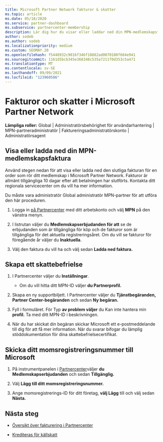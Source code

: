 ```yaml
---
title: Microsoft Partner Network fakturor & skatter
ms.topic: article
ms.date: 05/18/2020
ms.service: partner-dashboard
ms.subservice: partnercenter-membership
description: Lär dig hur du visar eller laddar ned din MPN-medlemskapsfaktura, hur du skickar för skattebefrielse och hur du skickar ditt momsregistreringsnummer till Microsoft.
author: sodeb
ms.author: sodeb
ms.localizationpriority: medium
ms.custom: SEOMAY.20
ms.openlocfilehash: f5448932c9016f346f18882ad0070108f684e941
ms.sourcegitcommit: 1161d5bcb345e368348c535a7211f0d353c5a471
ms.translationtype: MT
ms.contentlocale: sv-SE
ms.lasthandoff: 09/09/2021
ms.locfileid: "123960586"
---
```

# <a name="invoices-and-taxes-in-the-microsoft-partner-network"></a>Fakturor och skatter i Microsoft Partner Network

**Lämpliga roller:** Global | Administratörsbehörighet för användarhantering | MPN-partneradministratör | Faktureringsadministratörskonto | Administratörsagent

## <a name="view-or-download-your-mpn-membership-invoice"></a>Visa eller ladda ned din MPN-medlemskapsfaktura

Använd stegen nedan för att visa eller ladda ned den slutliga fakturan för en order som rör ditt medlemskap i Microsoft Partner Network. Fakturor är allmänt tillgängliga 10 dagar efter att betalningen har slutförts. Kontakta ditt regionala servicecenter om du vill ha mer information.  

Du måste vara administratör Global administratör MPN-partner för att utföra den här proceduren. 

1.  Logga in [på Partnercenter](https://partner.microsoft.com/dashboard/home) med ditt arbetskonto och välj **MPN** på den vänstra menyn.

4.  I listrutan väljer du **Medlemskapserbjudanden för att** se de erbjudanden som är tillgängliga för köp och de fakturor som är tillgängliga för det aktuella registreringsåret. Om du vill se fakturor för föregående år väljer du **Inaktuella**.

6.  Välj den faktura du vill ha och välj sedan **Ladda ned faktura.** 

## <a name="file-a-tax-exemption"></a>Skapa ett skattebefrielse

1.  I Partnercenter väljer du **Inställningar**.
    - Om du vill hitta ditt MPN-ID väljer **du Partnerprofil.**

2.  Skapa en ny supportbiljett. I Partnercenter väljer du **Tjänstbegäranden,** **Partner Center-begäranden** och sedan **Ny begäran.**

3.  Fyll i formuläret. För Typ **av problem väljer** du Kan inte hantera min **profil.** Ta med ditt MPN-ID i beskrivningen.

4.  När du har skickat din begäran skickar Microsoft ett e-postmeddelande till dig för att få mer information. När du svarar bifogar du lämplig stöddokumentation för dina skattebefrielsecertifikat.

## <a name="send-microsoft-your-vat-id-number"></a>Skicka ditt momsregistreringsnummer till Microsoft

1.  På instrumentpanelen i [Partnercenter](https://partner.microsoft.com/dashboard/home)väljer **du Medlemskapserbjudanden** och sedan **Tillgänglig.** 

2.  Välj **Lägg till ditt momsregistreringsnummer.** 

3.  Ange momsregistrerings-ID för ditt företag, **välj Lägg** till och välj sedan **Nästa.** 

## <a name="next-steps"></a>Nästa steg

- [Översikt över fakturering i Partnercenter](billing-basics.md)

- [Krediteras för källskatt](withholding-tax-credit-form.md)